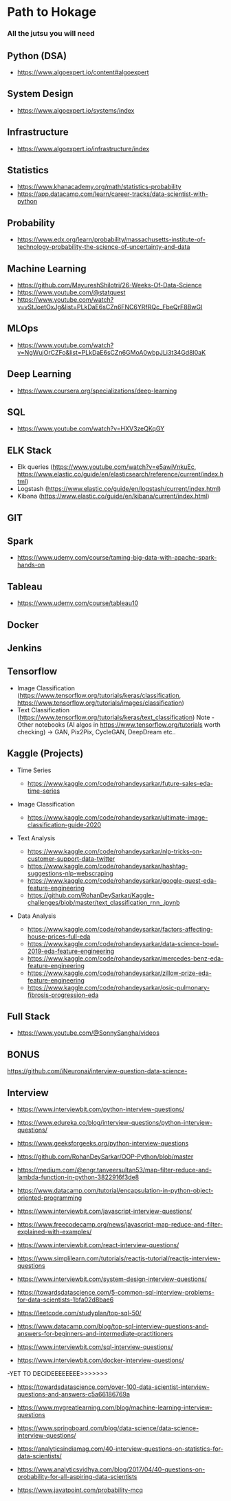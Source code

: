 # Path to Hokage

### All the jutsu you will need

## Python (DSA)
- https://www.algoexpert.io/content#algoexpert

## System Design
- https://www.algoexpert.io/systems/index

## Infrastructure
- https://www.algoexpert.io/infrastructure/index

## Statistics
- https://www.khanacademy.org/math/statistics-probability
- https://app.datacamp.com/learn/career-tracks/data-scientist-with-python

## Probability
- https://www.edx.org/learn/probability/massachusetts-institute-of-technology-probability-the-science-of-uncertainty-and-data

## Machine Learning
- https://github.com/MayureshShilotri/26-Weeks-Of-Data-Science
- https://www.youtube.com/@statquest
- https://www.youtube.com/watch?v=vStJoetOxJg&list=PLkDaE6sCZn6FNC6YRfRQc_FbeQrF8BwGI

## MLOps
- https://www.youtube.com/watch?v=NgWujOrCZFo&list=PLkDaE6sCZn6GMoA0wbpJLi3t34Gd8l0aK
  
## Deep Learning
- https://www.coursera.org/specializations/deep-learning

## SQL
- https://www.youtube.com/watch?v=HXV3zeQKqGY

## ELK Stack
- Elk queries (https://www.youtube.com/watch?v=e5awiVnkuEc, https://www.elastic.co/guide/en/elasticsearch/reference/current/index.html)
- Logstash (https://www.elastic.co/guide/en/logstash/current/index.html)
- Kibana (https://www.elastic.co/guide/en/kibana/current/index.html)

## GIT

## Spark
- https://www.udemy.com/course/taming-big-data-with-apache-spark-hands-on

## Tableau
- https://www.udemy.com/course/tableau10
  
## Docker

## Jenkins


## Tensorflow
- Image Classification (https://www.tensorflow.org/tutorials/keras/classification, https://www.tensorflow.org/tutorials/images/classification)
- Text Classification (https://www.tensorflow.org/tutorials/keras/text_classification)
Note - Other notebooks (AI algos in https://www.tensorflow.org/tutorials worth checking) -> GAN, Pix2Pix, CycleGAN, DeepDream etc..

## Kaggle (Projects)
- Time Series
  - https://www.kaggle.com/code/rohandeysarkar/future-sales-eda-time-series
- Image Classification
  - https://www.kaggle.com/code/rohandeysarkar/ultimate-image-classification-guide-2020
    
- Text Analysis 
  - https://www.kaggle.com/code/rohandeysarkar/nlp-tricks-on-customer-support-data-twitter
  - https://www.kaggle.com/code/rohandeysarkar/hashtag-suggestions-nlp-webscraping
  - https://www.kaggle.com/code/rohandeysarkar/google-quest-eda-feature-engineering
  - https://github.com/RohanDeySarkar/Kaggle-challenges/blob/master/text_classification_rnn_.ipynb
    
- Data Analysis 
  - https://www.kaggle.com/code/rohandeysarkar/factors-affecting-house-prices-full-eda
  - https://www.kaggle.com/code/rohandeysarkar/data-science-bowl-2019-eda-feature-engineering
  - https://www.kaggle.com/code/rohandeysarkar/mercedes-benz-eda-feature-engineering
  - https://www.kaggle.com/code/rohandeysarkar/zillow-prize-eda-feature-engineering
  - https://www.kaggle.com/code/rohandeysarkar/osic-pulmonary-fibrosis-progression-eda

## Full Stack
- https://www.youtube.com/@SonnySangha/videos
 
## BONUS
https://github.com/iNeuronai/interview-question-data-science-

## Interview 
 - https://www.interviewbit.com/python-interview-questions/ 
 - https://www.edureka.co/blog/interview-questions/python-interview-questions/
 - https://www.geeksforgeeks.org/python-interview-questions
 - https://github.com/RohanDeySarkar/OOP-Python/blob/master
 - https://medium.com/@engr.tanveersultan53/map-filter-reduce-and-lambda-function-in-python-3822916f3de8
 - https://www.datacamp.com/tutorial/encapsulation-in-python-object-oriented-programming

 - https://www.interviewbit.com/javascript-interview-questions/
 - https://www.freecodecamp.org/news/javascript-map-reduce-and-filter-explained-with-examples/
 - https://www.interviewbit.com/react-interview-questions/
 - https://www.simplilearn.com/tutorials/reactjs-tutorial/reactjs-interview-questions

 - https://www.interviewbit.com/system-design-interview-questions/

 - https://towardsdatascience.com/5-common-sql-interview-problems-for-data-scientists-1bfa02d8bae6
 - https://leetcode.com/studyplan/top-sql-50/
 - https://www.datacamp.com/blog/top-sql-interview-questions-and-answers-for-beginners-and-intermediate-practitioners
 - https://www.interviewbit.com/sql-interview-questions/

 - https://www.interviewbit.com/docker-interview-questions/




-YET TO DECIDEEEEEEEE>>>>>>>
 
 - https://towardsdatascience.com/over-100-data-scientist-interview-questions-and-answers-c5a66186769a
 - https://www.mygreatlearning.com/blog/machine-learning-interview-questions
 - https://www.springboard.com/blog/data-science/data-science-interview-questions/
   
   
 - https://analyticsindiamag.com/40-interview-questions-on-statistics-for-data-scientists/
 - https://www.analyticsvidhya.com/blog/2017/04/40-questions-on-probability-for-all-aspiring-data-scientists

 - https://www.javatpoint.com/probability-mcq
   
   
   
 
   
